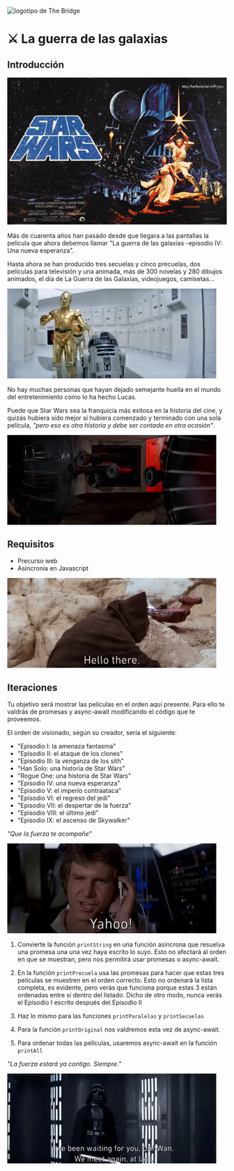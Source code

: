 ![logotipo de The Bridge](https://user-images.githubusercontent.com/27650532/77754601-e8365180-702b-11ea-8bed-5bc14a43f869.png "logotipo de The Bridge")

# :crossed_swords: La guerra de las galaxias #

## Introducción ##

![](original-second-version.jpg)

Más de cuarenta años han pasado desde que llegara a las pantallas la película que ahora debemos llamar "La guerra de las galaxias -episodio IV: Una nueva esperanza".

Hasta ahora se han producido tres secuelas y cinco precuelas, dos películas para televisión y una animada, más de 300 novelas y 280 dibujos animados, el día de La Guerra de las Galaxias, videojuegos, camisetas...

![](droids.gif)

No hay muchas personas que hayan dejado semejante huella en el mundo del entretenimiento como lo ha hecho Lucas.

Puede que Star Wars sea la franquicia más exitosa en la historia del cine, y quizás hubiera sido mejor si hubiera comenzado y terminado con una sola película, _"pero eso es otra historia y debe ser contada en otra ocasión"_.

![](leia.gif)

## Requisitos ##

- Precurso web
- Asincronía en Javascript

![](obi-wan.gif)

## Iteraciones ##

Tu objetivo será mostrar las películas en el orden aquí presente. Para ello te valdrás de promesas y async-await modificando el código que te proveemos.

El orden de visionado, según su creador, sería el siguiente:
- "Episodio I: la amenaza fantasma"
- "Episodio II: el ataque de los clones"
- "Episodio III: la venganza de los sith"
- "Han Solo: una historia de Star Wars"
- "Rogue One: una historia de Star Wars"
- "Episodio IV: una nueva esperanza"
- "Episodio V: el imperio contraataca"
- "Episodio VI: el regreso del jedi"
- "Episodio VII: el despertar de la fuerza"
- "Episodio VIII: el último jedi"
- "Episodio IX: el ascenso de Skywalker"

_"Que la fuerza te acompañe"_

![](han-solo.gif)

1. Convierte la función `printString` en una función asíncrona que resuelva una promesa una una vez haya escrito lo suyo. Esto no afectará al orden en que se muestran, pero nos permitirá usar promesas o async-await.

2. En la función `printPrecuela` usa las promesas para hacer que estas tres películas se muestren en el orden correcto. Esto no ordenará la lista completa, es evidente, pero verás que funciona porque estas 3 están ordenadas entre sí dentro del listado. Dicho de otro modo, nunca verás el Episodio I escrito después del Episodio II

3. Haz lo mismo para las funciones `printParalelas` y `printSecuelas`

4. Para la función `printOriginal` nos valdremos esta vez de async-await.

5. Para ordenar todas las películas, usaremos async-await en la función `printAll`

_"La fuerza estará ya contigo. Siempre."_

![](saber.gif)
